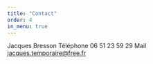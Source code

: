 ```yaml
---
title: "Contact"
order: 4
in_menu: true
---
```

Jacques Bresson
Téléphone 06 51 23 59 29
Mail jacques.temporaire@free.fr 